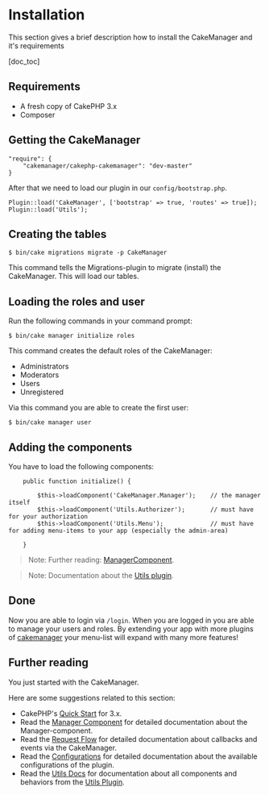 Installation
============

This section gives a brief description how to install the CakeManager and it's requirements

[doc_toc]

Requirements
------------

- A fresh copy of CakePHP 3.x
- Composer

Getting the CakeManager
-----------------------

    "require": {
        "cakemanager/cakephp-cakemanager": "dev-master"
    }

After that we need to load our plugin in our `config/bootstrap.php`.

    Plugin::load('CakeManager', ['bootstrap' => true, 'routes' => true]);
    Plugin::load('Utils');

Creating the tables
--------------------

    $ bin/cake migrations migrate -p CakeManager
    
This command tells the Migrations-plugin to migrate (install) the CakeManager. This will load our tables.

Loading the roles and user
-----------------
Run the following commands in your command prompt:

    $ bin/cake manager initialize roles
    
This command creates the default roles of the CakeManager:

- Administrators
- Moderators
- Users
- Unregistered

Via this command you are able to create the first user:

    $ bin/cake manager user
    

Adding the components
--------------------
You have to load the following components: 

        public function initialize() {
        
            $this->loadComponent('CakeManager.Manager');    // the manager itself
            $this->loadComponent('Utils.Authorizer');       // must have for your authorization
            $this->loadComponent('Utils.Menu');             // must have for adding menu-items to your app (especially the admin-area)
        
        }

> Note: Further reading: [ManagerComponent](docs/1.0/components/manager/).

> Note: Documentation about the [Utils plugin](docs/utils/1.0/components/manager/).

Done
-----------

Now you are able to login via `/login`. When you are logged in you are able to manage your users and roles. By extending your app with more plugins of [cakemanager](https://github.com/cakemanager) your menu-list will expand with many more features!

Further reading
-------

You just started with the CakeManager.

Here are some suggestions related to this section:

- CakePHP's [Quick Start](http://book.cakephp.org/3.0/en/quickstart.html) for 3.x.
- Read the [Manager Component](docs/1.0/components/manager/) for detailed documentation about the Manager-component.
- Read the [Request Flow](docs/1.0/request-flow/) for detailed documentation about callbacks and events via the CakeManager.
- Read the [Configurations](docs/1.0/configurations/) for detailed documentation about the available configurations of the plugin.
- Read the [Utils Docs](docs/utils/1.0/) for documentation about all components and behaviors from the [Utils Plugin](https://github.com/cakemanager/cakephp-utils).
